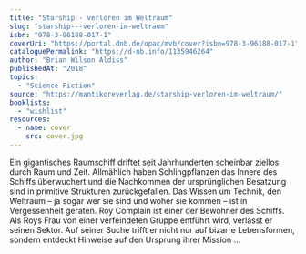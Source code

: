 ```yaml
---
title: "Starship - verloren im Weltraum"
slug: "starship---verloren-im-weltraum"
isbn: "978-3-96188-017-1"
coverUri: "https://portal.dnb.de/opac/mvb/cover?isbn=978-3-96188-017-1"
cataloguePermalink: "https://d-nb.info/1135946264"
author: "Brian Wilson Aldiss"
publishedAt: "2018"
topics:
  - "Science Fiction"
source: "https://mantikoreverlag.de/starship-verloren-im-weltraum/"
booklists:
  - "wishlist"
resources:
  - name: cover
    src: cover.jpg
---
```

Ein gigantisches Raumschiff driftet seit Jahrhunderten scheinbar ziellos durch 
Raum und Zeit. Allmählich haben Schlingpflanzen das Innere des Schiffs 
überwuchert und die Nachkommen der ursprünglichen Besatzung sind in primitive 
Strukturen zurückgefallen. Das Wissen um Technik, den Weltraum – ja sogar wer 
sie sind und woher sie kommen – ist in Vergessenheit geraten. Roy Complain ist 
einer der Bewohner des Schiffs. Als Roys Frau von einer verfeindeten Gruppe 
entführt wird, verlässt er seinen Sektor. Auf seiner Suche trifft er nicht nur 
auf bizarre Lebensformen, sondern entdeckt Hinweise auf den Ursprung ihrer 
Mission …